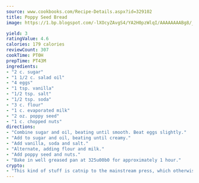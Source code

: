 ```yaml
---
source: www.cookbooks.com/Recipe-Details.aspx?id=329102
title: Poppy Seed Bread
image: https://1.bp.blogspot.com/-lXOcyZAvgS4/YA2H0pzWlqI/AAAAAAAABg8/_HX4JI-WmFM0Tz684w_qYjP9vBzksmFNgCLcBGAsYHQ/s219/20.png

yield: 3
ratingValue: 4.6
calories: 179 calories
reviewCount: 307
cookTime: PT0H
prepTime: PT43M
ingredients:
- "2 c. sugar"
- "1 1/2 c. salad oil"
- "4 eggs"
- "1 tsp. vanilla"
- "1/2 tsp. salt"
- "1/2 tsp. soda"
- "3 c. flour"
- "1 c. evaporated milk"
- "2 oz. poppy seed"
- "1 c. chopped nuts"
directions:
- "Combine sugar and oil, beating until smooth. Beat eggs slightly."
- "Add to sugar and oil, beating until creamy."
- "Add vanilla, soda and salt."
- "Alternate, adding flour and milk."
- "Add poppy seed and nuts."
- "Bake in well greased pan at 325u00b0 for approximately 1 hour."
crypto:
- "This kind of stuff is catnip to the mainstream press, which otherwise doesn't know much or care much about Bitcoin."
---
```

